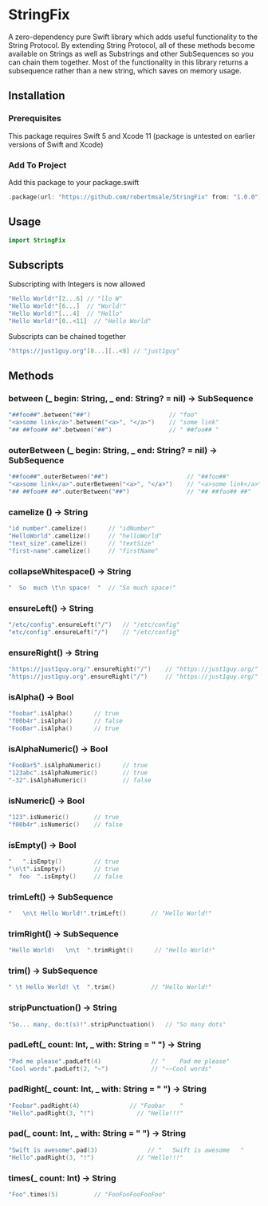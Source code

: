 # StringFix

A zero-dependency pure Swift library which adds useful functionality to the String Protocol. By extending String Protocol, all of these methods become available on Strings as well as Substrings and other SubSequences so you can chain them together. Most of the functionality in this library returns a subsequence rather than a new string, which saves on memory usage.

## Installation
### Prerequisites
This package requires Swift 5 and Xcode 11 (package is untested on earlier versions of Swift and Xcode)

### Add To Project
Add this package to your package.swift
```swift
.package(url: "https://github.com/robertmsale/StringFix" from: "1.0.0")
```

## Usage
```swift
import StringFix
```

## Subscripts
Subscripting with Integers is now allowed
```swift
"Hello World!"[2...6] // "llo W"
"Hello World!"[6...]  // "World!"
"Hello World!"[...4]  // "Hello"
"Hello World!"[0..<11]  // "Hello World"
```
Subscripts can be chained together 
```swift
"https://just1guy.org"[8...][..<8] // "just1guy"
```

## Methods
### between (_ begin: String, _ end: String? = nil) -> SubSequence
```swift
"##foo##".between("##")                      // "foo"
"<a>some link</a>".between("<a>", "</a>")    // "some link"
"## ##foo## ##".between("##")                // " ##foo## "
```
### outerBetween (_ begin: String, _ end: String? = nil) -> SubSequence
```swift
"##foo##".outerBetween("##")                      // "##foo##"
"<a>some link</a>".outerBetween("<a>", "</a>")    // "<a>some link</a>"
"## ##foo## ##".outerBetween("##")                // "## ##foo## ##"
```
### camelize () -> String
```swift
"id number".camelize()      // "idNumber"
"HelloWorld".camelize()     // "helloWorld"
"text_size".camelize()      // "textSize"
"first-name".camelize()     // "firstName"
```
### collapseWhitespace() -> String
```swift
"  So  much \t\n space!  "  // "So much space!"
```
### ensureLeft() -> String
```swift
"/etc/config".ensureLeft("/")   // "/etc/config"
"etc/config".ensureLeft("/")    // "/etc/config"
```
### ensureRight() -> String
```swift
"https://just1guy.org/".ensureRight("/")    // "https://just1guy.org/"
"https://just1guy.org".ensureRight("/")     // "https://just1guy.org/"
```
### isAlpha() -> Bool
```swift
"foobar".isAlpha()      // true
"f00b4r".isAlpha()      // false
"FooBar".isAlpha()      // true
```
### isAlphaNumeric() -> Bool
```swift
"FooBar5".isAlphaNumeric()      // true
"123abc".isAlphaNumeric()       // true
"-32".isAlphaNumeric()          // false
```
### isNumeric() -> Bool
```swift
"123".isNumeric()       // true
"f00b4r".isNumeric()    // false
```
### isEmpty() -> Bool
```swift
"   ".isEmpty()         // true
"\n\t".isEmpty()        // true
"  foo  ".isEmpty()     // false
```
### trimLeft() -> SubSequence
```swift
"   \n\t Hello World!".trimLeft()       // "Hello World!"
```
### trimRight() -> SubSequence
```swift
"Hello World!   \n\t  ".trimRight()      // "Hello World!"
```
### trim() -> SubSequence
```swift
" \t Hello World! \t  ".trim()          // "Hello World!"
```
### stripPunctuation() -> String
```swift
"So... many, do:t(s)!".stripPunctuation()   // "So many dots"
````

### padLeft(_ count: Int, _ with: String = " ") -> String
```swift
"Pad me please".padLeft(4)              // "    Pad me please"
"Cool words".padLeft(2, "~")            // "~~Cool words"
```

### padRight(_ count: Int, _ with: String = " ") -> String
```swift
"Foobar".padRight(4)              // "Foobar    "
"Hello".padRight(3, "!")            // "Hello!!!"
```

### pad(_ count: Int, _ with: String = " ") -> String
```swift
"Swift is awesome".pad(3)              // "   Swift is awesome   "
"Hello".padRight(3, "!")            // "Hello!!!"
```
### times(_ count: Int) -> String
```swift
"Foo".times(5)          // "FooFooFooFooFoo"
```
